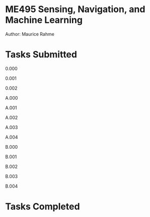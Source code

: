 # ME495 Sensing, Navigation, and Machine Learning
Author: Maurice Rahme

# Tasks Submitted

0.000

0.001

0.002

A.000

A.001

A.002

A.003

A.004

B.000

B.001

B.002

B.003

B.004

# Tasks Completed
